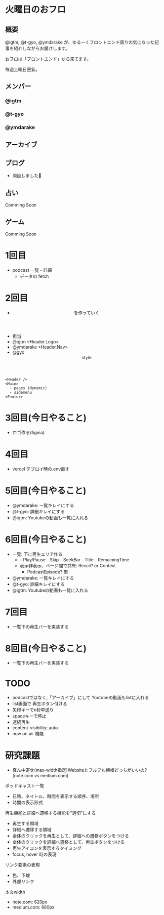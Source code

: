 # 火曜日のおフロ

## 概要

@igtm, @t-gyo, @ymdarake が、ゆるーくフロントエンド周りの気になった記事を紹介しながらお届けします。

おフロは「フロントエンド」から来てます。

毎週土曜日更新。

## メンバー

### @igtm

### @t-gyo

### @ymdarake

## アーカイブ

## ブログ

- 開設しました🎉

## 占い

Comming Soon

## ゲーム

Comming Soon


# 1回目
- podcast 一覧・詳細
  - データの fetch

# 2回目
- <Header /> を作っていく
 - 担当
 - @igtm <Header.Logo>
 - @ymdarake <Header.Nav>
 - @gyo <Header> style

```
<Header />
<Main>
  - pages (dynamic)
  - sidemenu
<Footer>
```

# 3回目(今日やること)
- ロゴ作る(figma)

# 4回目
- vercel デプロイ時の.env直す


# 5回目(今日やること)
- @ymdarake: 一覧キレイにする
- @t-gyo: 詳細キレイにする
- @igtm: Youtubeの動画も一覧に入れる



# 6回目(今日やること)
- 一覧: 下に再生エリア作る
  - <FloatingPlayArea />
    - Play/Pause
    - Skip
    - SeekBar
    - Title
    - RemainingTime
  - 表示非表示、ページ間で共有: Recoil? or Context
    - PodcastEpisode? 型
- @ymdarake: 一覧キレイにする
- @t-gyo: 詳細キレイにする
- @igtm: Youtubeの動画も一覧に入れる


# 7回目
- 一覧下の再生バーを実装する


# 8回目(今日やること)
- 一覧下の再生バーを実装する



# TODO
- podcastではなく,「アーカイブ」にして Youtubeの動画もlistに入れる
- list画面で 再生ボタン付ける
- 矢印キーでn秒早送り
- spaceキーで停止
- 連続再生
- content-visibility: auto
- now on air 機能



# 研究課題
- 真ん中寄せ(max-width指定)Websiteとフルフル横幅どっちがいいの? (note.com vs medium.com)

ポッドキャスト一覧
- 日時、タイトル、時間を表示する順序、場所
- 時間の表示形式

再生機能と詳細へ遷移する機能を"適切"にする
- 再生する領域
- 詳細へ遷移する領域
- 全体のクリックを再生として、詳細への遷移ボタンをつける
- 全体のクリックを詳細へ遷移として、再生ボタンをつける
- 再生アイコンを表示するタイミング
- focus, hover 時の表現

リンク要素の表現
- 色、下線
- 外部リンク

本文width
- note.com: 620px
- medium.com: 680px
